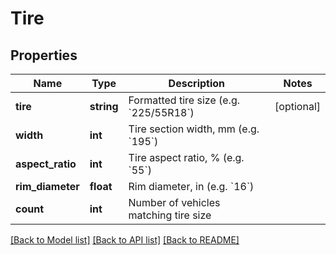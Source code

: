 # Tire

## Properties
Name | Type | Description | Notes
------------ | ------------- | ------------- | -------------
**tire** | **string** | Formatted tire size (e.g. &#x60;225/55R18&#x60;) | [optional] 
**width** | **int** | Tire section width, mm (e.g. &#x60;195&#x60;) | 
**aspect_ratio** | **int** | Tire aspect ratio, % (e.g. &#x60;55&#x60;) | 
**rim_diameter** | **float** | Rim diameter, in (e.g. &#x60;16&#x60;) | 
**count** | **int** | Number of vehicles matching tire size | 

[[Back to Model list]](../README.md#documentation-for-models) [[Back to API list]](../README.md#documentation-for-api-endpoints) [[Back to README]](../README.md)


